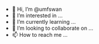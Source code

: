 - 👋 Hi, I’m @umfswan
- 👀 I’m interested in ...
- 🌱 I’m currently learning ...
- 💞️ I’m looking to collaborate on ...
- 📫 How to reach me ...

<!---
umfswan/umfswan is a ✨ special ✨ repository because its `README.md` (this file) appears on your GitHub profile.
You can click the Preview link to take a look at your changes.
--->
